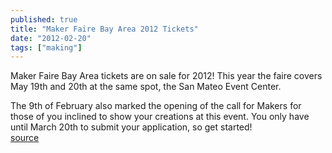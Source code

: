```yaml
---
published: true
title: "Maker Faire Bay Area 2012 Tickets"
date: "2012-02-20"
tags: ["making"]
---
```

Maker Faire Bay Area tickets are on sale for 2012! This year the faire covers May 19th and 20th at the same spot, the San Mateo Event Center.

The 9th of February also marked the opening of the call for Makers for those of you inclined to show your creations at this event.  You only have until March 20th to submit your application, so get started!
<br /><a href="http://makerfaire.com/bayarea/2012/tickets/">source</a>
